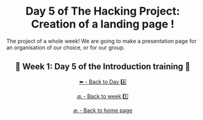 <h1 align="center">Day 5 of The Hacking Project: Creation of a landing page !</h1>

The project of a whole week! We are going to make a presentation page for an organisation of our choice, or for our group.

<h2 align="center">🎉 Week 1: Day 5 of the Introduction training 🎉</h2>

<div align="center">
  
  [⬅️ - Back to Day 4️⃣](https://github.com/BenjaminCharmes/THP_Introduction/tree/main/Week_1/Day_4)

</div>

<div align="center">

  [🔙 - Back to week 1️⃣](https://github.com/BenjaminCharmes/THP_Introduction/tree/main/Week_1)

  [🔙 - Back to home page](https://github.com/BenjaminCharmes/THP_Introduction)

</div>
